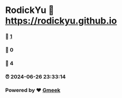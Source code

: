 # RodickYu :link: https://rodickyu.github.io 
### :page_facing_up: [1](https://rodickyu.github.io/tag.html) 
### :speech_balloon: 0 
### :hibiscus: 4 
### :alarm_clock: 2024-06-26 23:33:14 
### Powered by :heart: [Gmeek](https://github.com/Meekdai/Gmeek)
